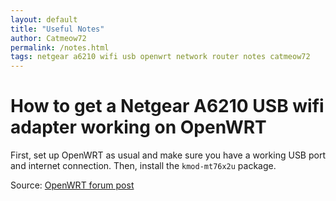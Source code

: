 ```yaml
---
layout: default
title: "Useful Notes"
author: Catmeow72
permalink: /notes.html
tags: netgear a6210 wifi usb openwrt network router notes catmeow72
---
```

# How to get a Netgear A6210 USB wifi adapter working on OpenWRT
First, set up OpenWRT as usual and make sure you have a working USB port and internet connection. Then, install the `kmod-mt76x2u` package.

Source: [OpenWRT forum post](https://forum.openwrt.org/t/openwrt-not-support-netgear-a6210/126000/8)
